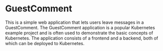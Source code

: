 # GuestComment

This is a simple web application that lets users leave messages in a GuestComment. The GuestComment application is a popular Kubernetes example project and is often used to demonstrate the basic concepts of Kubernetes. The application consists of a frontend and a backend, both of which can be deployed to Kubernetes.
